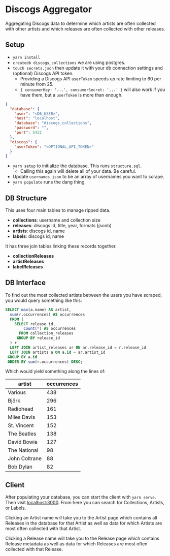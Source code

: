 # Discogs Aggregator

Aggregating Discogs data to determine which artists are often collected with other artists and which releases are often collected with other releases.

## Setup

- `yarn install`
- `createdb discogs_collections` we are using postgres.
- `touch secrets.json` then update it with your db connection settings and (optional) Discogs API token.
  - Providing a Discogs API `userToken` speeds up rate limiting to 60 per minute from 25.
  - `{ consumerKey: '...', consumerSecret: '...' }` will also work if you have them, but a `userToken` is more than enough.

```json
{
  "database": {
    "user": "<DB_USER>",
    "host": "localhost",
    "database": "discogs_collections",
    "password": "",
    "port": 5432
  },
  "discogs": {
    "userToken": "<OPTIONAL_API_TOKEN>"
  }
}
```

- `yarn setup` to initialize the database. This runs `structure.sql`.
  - Calling this again will delete all of your data. Be careful.
- Update `usernames.json` to be an array of usernames you want to scrape.
- `yarn populate` runs the dang thing.

## DB Structure

This uses four main tables to manage ripped data.

- **collections**: username and collection size
- **releases**: discogs id, title, year, formats (jsonb)
- **artists**: discogs id, name
- **labels**: discogs id, name

It has three join tables linking these records together.

- **collectionReleases**
- **artistReleases**
- **labelReleases**

## DB Interface

To find out the most collected artists between the users you have scraped, you would query something like this:

```sql
SELECT max(a.name) AS artist,
  sum(r.occurrences) AS occurrences
  FROM (
    SELECT release_id,
        count(*) AS occurrences
      FROM collection_releases
     GROUP BY release_id
  ) r
  LEFT JOIN artist_releases ar ON ar.release_id = r.release_id
  LEFT JOIN artists a ON a.id = ar.artist_id
 GROUP BY a.id
 ORDER BY sum(r.occurrences) DESC;
```

Which would yield something along the lines of:

| artist        | occurrences |
| ------------- | ----------- |
| Various       | 438         |
| Björk         | 296         |
| Radiohead     | 161         |
| Miles Davis   | 153         |
| St. Vincent   | 152         |
| The Beatles   | 138         |
| David Bowie   | 127         |
| The National  | 98          |
| John Coltrane | 88          |
| Bob Dylan     | 82          |

## Client

After populating your database, you can start the client with `yarn serve`.
Then visit [localhost:3000](http://localhost:3000). From here you can search for Collections, Artists, or Labels.

Clicking an Artist name will take you to the Artist page which contains all Releases in the database for that Artist as well as data for which Artists are most often collected with that Artist.

Clicking a Release name will take you to the Release page which contains Release metadata as well as data for which Releases are most often collected with that Release.